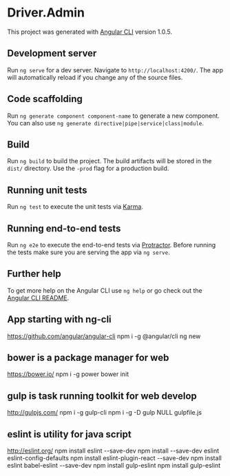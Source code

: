 # Driver.Admin

This project was generated with [Angular CLI](https://github.com/angular/angular-cli) version 1.0.5.

## Development server

Run `ng serve` for a dev server. Navigate to `http://localhost:4200/`. The app will automatically reload if you change any of the source files.

## Code scaffolding

Run `ng generate component component-name` to generate a new component. You can also use `ng generate directive|pipe|service|class|module`.

## Build

Run `ng build` to build the project. The build artifacts will be stored in the `dist/` directory. Use the `-prod` flag for a production build.

## Running unit tests

Run `ng test` to execute the unit tests via [Karma](https://karma-runner.github.io).

## Running end-to-end tests

Run `ng e2e` to execute the end-to-end tests via [Protractor](http://www.protractortest.org/).
Before running the tests make sure you are serving the app via `ng serve`.

## Further help

To get more help on the Angular CLI use `ng help` or go check out the [Angular CLI README](https://github.com/angular/angular-cli/blob/master/README.md).


## App starting with ng-cli
https://github.com/angular/angular-cli
npm i -g @angular/cli
ng new <projectName>

## bower is a package manager for web
https://bower.io/
npm i -g power
bower init

## gulp is task running toolkit for web develop
http://gulpjs.com/
npm i -g gulp-cli
npm i -g -D gulp
NULL gulpfile.js

## eslint is utility for java script
http://eslint.org/
npm install eslint --save-dev
npm install --save-dev eslint eslint-config-defaults
npm install eslint-plugin-react --save-dev
npm install eslint babel-eslint --save-dev
npm install gulp-eslint
npm install gulp-eslint